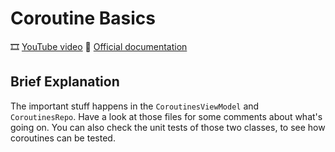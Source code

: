 # Coroutine Basics

🎞️ [YouTube video](https://youtu.be/nTuvmGDZv3c)
📓 [Official documentation](https://developer.android.com/kotlin/coroutines)

## Brief Explanation
The important stuff happens in the `CoroutinesViewModel` and `CoroutinesRepo`. Have a look at those
files for some comments about what's going on. You can also check the unit tests of those two
classes, to see how coroutines can be tested.